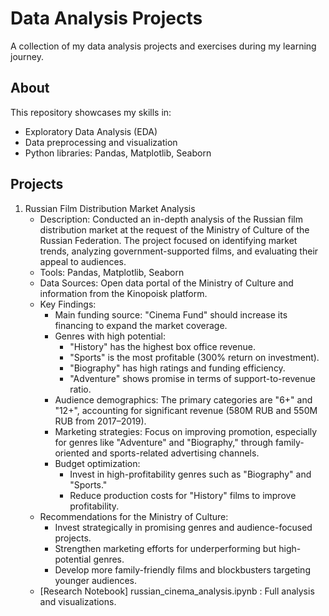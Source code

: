 # Data Analysis Projects  
A collection of my data analysis projects and exercises during my learning journey.  

## About  
This repository showcases my skills in:  
- Exploratory Data Analysis (EDA)  
- Data preprocessing and visualization  
- Python libraries: Pandas, Matplotlib, Seaborn  

## Projects  

1. Russian Film Distribution Market Analysis  
   - Description: Conducted an in-depth analysis of the Russian film distribution market at the request of the Ministry of Culture of the Russian Federation. The project focused on identifying market trends, analyzing government-supported films, and evaluating their appeal to audiences.  
   - Tools: Pandas, Matplotlib, Seaborn  
   - Data Sources: Open data portal of the Ministry of Culture and information from the Kinopoisk platform.  
   - Key Findings:  
     - Main funding source: "Cinema Fund" should increase its financing to expand the market coverage.  
     - Genres with high potential:  
       - "History" has the highest box office revenue.  
       - "Sports" is the most profitable (300% return on investment).  
       - "Biography" has high ratings and funding efficiency.  
       - "Adventure" shows promise in terms of support-to-revenue ratio.  
     - Audience demographics: The primary categories are "6+" and "12+", accounting for significant revenue (580M RUB and 550M RUB from 2017–2019).  
     - Marketing strategies: Focus on improving promotion, especially for genres like "Adventure" and "Biography," through family-oriented and sports-related advertising channels.  
     - Budget optimization:  
       - Invest in high-profitability genres such as "Biography" and "Sports."  
       - Reduce production costs for "History" films to improve profitability.  
   - Recommendations for the Ministry of Culture:  
     - Invest strategically in promising genres and audience-focused projects.  
     - Strengthen marketing efforts for underperforming but high-potential genres.  
     - Develop more family-friendly films and blockbusters targeting younger audiences.  
   - [Research Notebook] russian_cinema_analysis.ipynb : Full analysis and visualizations.

